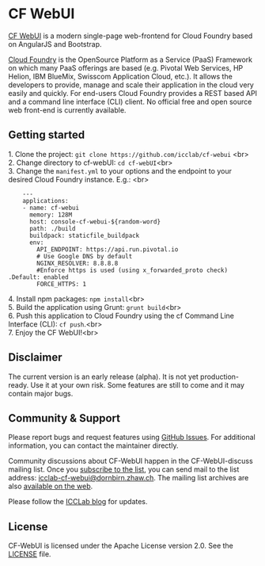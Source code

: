 # CF WebUI

[CF WebUI](https://icclab.github.io/cf-webui) is a modern single-page web-frontend for Cloud Foundry based on AngularJS and Bootstrap.

[Cloud Foundry](http://cloudfoundry.org) is the OpenSource Platform as a Service (PaaS) Framework on which many PaaS offerings are based (e.g. Pivotal Web Services, HP Helion, IBM BlueMix, Swisscom Application Cloud, etc.). It allows the developers to provide, manage and scale their application in the cloud very easily and quickly. For end-users Cloud Foundry provides a REST based API and a command line interface (CLI) client. No official free and open source web front-end is currently available.

## Getting started

1\. Clone the project: `git clone https://github.com/icclab/cf-webui` <br\>  
2\. Change directory to cf-webUI: `cd cf-webUI`<br\>  
3\. Change the `manifest.yml` to your options and the endpoint to your desired Cloud Foundry instance. E.g.:  <br\>

        ---
        applications:  
        - name: cf-webui  
          memory: 128M  
          host: console-cf-webui-${random-word}  
          path: ./build
          buildpack: staticfile_buildpack
          env: 
            API_ENDPOINT: https://api.run.pivotal.io
            # Use Google DNS by default
            NGINX_RESOLVER: 8.8.8.8
            #Enforce https is used (using x_forwarded_proto check) .Default: enabled
            FORCE_HTTPS: 1

4\. Install npm packages: `npm install`<br\>  
5\. Build the application using Grunt: `grunt build`<br\>  
6\. Push this application to Cloud Foundry using the cf Command Line Interface (CLI): `cf push`.<br\>  
7\. Enjoy the CF WebUI!<br\>  

## Disclaimer

The current version is an early release (alpha). It is not yet production-ready. Use it at your own risk. Some features are still to come and it may contain major bugs.

## Community & Support

Please report bugs and request features using [GitHub Issues](https://github.com/icclab/cf-webui/issues). For additional information, you can contact the maintainer directly.

Community discussions about CF-WebUI happen in the CF-WebUI-discuss mailing list. Once you [subscribe to the list](https://mailman.engineering.zhaw.ch/mailman/listinfo/icclab-cf-webui), you can send mail to the list address: icclab-cf-webui@dornbirn.zhaw.ch. The mailing list archives are also [available on the web](https://mailman.engineering.zhaw.ch/pipermail/icclab-cf-webui/).

Please follow the [ICCLab blog](http://blog.zhaw.ch/icclab/tag/cf-webui/) for updates.

## License

CF-WebUI is licensed under the Apache License version 2.0. See the [LICENSE](./LICENSE) file.

